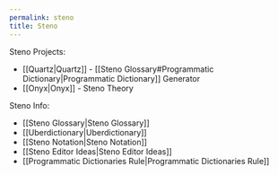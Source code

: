 ```yaml
---
permalink: steno
title: Steno
---
```

Steno Projects:

- [[Quartz|Quartz]] - [[Steno Glossary#Programmatic Dictionary|Programmatic Dictionary]] Generator
- [[Onyx|Onyx]] - Steno Theory

Steno Info:

- [[Steno Glossary|Steno Glossary]]
- [[Uberdictionary|Uberdictionary]]
- [[Steno Notation|Steno Notation]]
- [[Steno Editor Ideas|Steno Editor Ideas]]
- [[Programmatic Dictionaries Rule|Programmatic Dictionaries Rule]]
